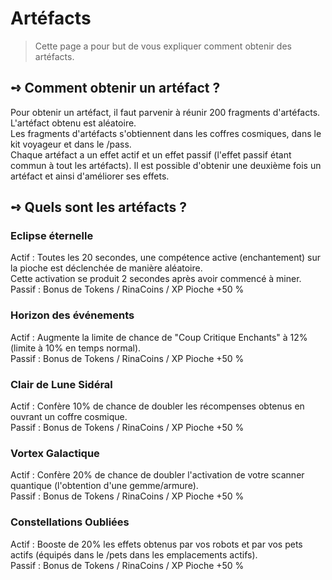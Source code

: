 #  Artéfacts
> Cette page a pour but de vous expliquer comment obtenir des artéfacts.  

## **➺** Comment obtenir un artéfact ?
Pour obtenir un artéfact, il faut parvenir à réunir 200 fragments d'artéfacts. L'artéfact obtenu est aléatoire.  
Les fragments d'artéfacts s'obtiennent dans les coffres cosmiques, dans le kit voyageur et dans le /pass.   
Chaque artéfact a un effet actif et un effet passif (l'effet passif étant commun à tout les artéfacts). Il est possible d'obtenir une deuxième fois un artéfact et ainsi d'améliorer ses effets.  

## **➺** Quels sont les artéfacts ?

### Eclipse éternelle  
Actif : Toutes les 20 secondes, une compétence active (enchantement) sur la pioche est déclenchée de manière aléatoire.  
Cette activation se produit 2 secondes après avoir commencé à miner.  
Passif : Bonus de Tokens / RinaCoins / XP Pioche +50 %  

### Horizon des événements  
Actif : Augmente la limite de chance de "Coup Critique Enchants" à 12% (limite à 10% en temps normal).  
Passif : Bonus de Tokens / RinaCoins / XP Pioche +50 %  

### Clair de Lune Sidéral  
Actif : Confère 10% de chance de doubler les récompenses obtenus en ouvrant un coffre cosmique.   
Passif : Bonus de Tokens / RinaCoins / XP Pioche +50 %  

### Vortex Galactique  
Actif : Confère 20% de chance de doubler l'activation de votre scanner quantique (l'obtention d'une gemme/armure).  
Passif : Bonus de Tokens / RinaCoins / XP Pioche +50 %  

### Constellations Oubliées  
Actif : Booste de 20% les effets obtenus par vos robots et par vos pets actifs (équipés dans le /pets dans les emplacements actifs).  
Passif : Bonus de Tokens / RinaCoins / XP Pioche +50 %  
